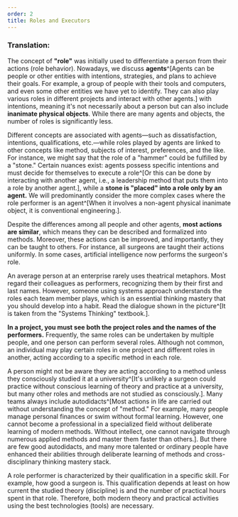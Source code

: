```yaml
---
order: 2
title: Roles and Executors
---
```


### Translation:

The concept of **"role"** was initially used to differentiate a person from their actions (role behavior). Nowadays, we discuss **agents**^[Agents can be people or other entities with intentions, strategies, and plans to achieve their goals. For example, a group of people with their tools and computers, and even some other entities we have yet to identify. They can also play various roles in different projects and interact with other agents.] with intentions, meaning it's not necessarily about a person but can also include **inanimate physical objects**. While there are many agents and objects, the number of roles is significantly less.

Different concepts are associated with agents—such as dissatisfaction, intentions, qualifications, etc.—while roles played by agents are linked to other concepts like method, subjects of interest, preferences, and the like. For instance, we might say that the role of a "hammer" could be fulfilled by a "stone." Certain nuances exist: agents possess specific intentions and must decide for themselves to execute a role^[Or this can be done by interacting with another agent, i.e., a leadership method that puts them into a role by another agent.], while a **stone is "placed" into a role only by an agent.** We will predominantly consider the more complex cases where the role performer is an agent^[When it involves a non-agent physical inanimate object, it is conventional engineering.].

Despite the differences among all people and other agents, **most actions are similar**, which means they can be described and formalized into methods. Moreover, these actions can be improved, and importantly, they can be taught to others. For instance, all surgeons are taught their actions uniformly. In some cases, artificial intelligence now performs the surgeon's role.

An average person at an enterprise rarely uses theatrical metaphors. Most regard their colleagues as performers, recognizing them by their first and last names. However, someone using systems approach understands the roles each team member plays, which is an essential thinking mastery that you should develop into a habit. Read the dialogue shown in the picture^[It is taken from the "Systems Thinking" textbook.].

**In a project, you must see both the project roles and the names of the **performers**.** Frequently, the same roles can be undertaken by multiple people, and one person can perform several roles. Although not common, an individual may play certain roles in one project and different roles in another, acting according to a specific method in each role.

A person might not be aware they are acting according to a method unless they consciously studied it at a university^[It's unlikely a surgeon could practice without conscious learning of theory and practice at a university, but many other roles and methods are not studied as consciously.]. Many teams always include autodidacts^[Most actions in life are carried out without understanding the concept of "method." For example, many people manage personal finances or swim without formal learning. However, one cannot become a professional in a specialized field without deliberate learning of modern methods. Without intellect, one cannot navigate through numerous applied methods and master them faster than others.]. But there are few good autodidacts, and many more talented or ordinary people have enhanced their abilities through deliberate learning of methods and cross-disciplinary thinking mastery stack.

A role performer is characterized by their qualification in a specific skill. For example, how good a surgeon is. This qualification depends at least on how current the studied theory (discipline) is and the number of practical hours spent in that role. Therefore, both modern theory and practical activities using the best technologies (tools) are necessary.